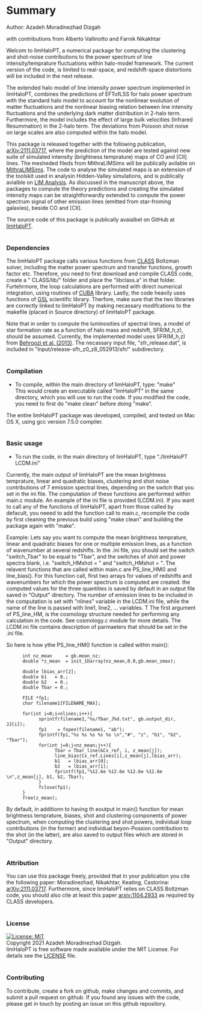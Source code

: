 # Summary

Author: Azadeh Moradinezhad Dizgah
<br>

with contributions from Alberto Vallinotto and Farnik Nikakhtar

Welcom to limHaloPT, a numerical package for computing the clustering and shot-noise contributions to the power spectrum of line intensity/temprature fluctuations within halo-model framework. The current version of the code, is limited to real-space, and redshift-space distortions will be included in the next release. 

The extended halo model of line intensity power spectrum implemented in limHaloPT, combines the predictions of EFTofLSS for halo power spectrum with the standard halo model to account for the nonlinear evolution of matter fluctuations and the nonlinear biasing relation between line intensity fluctuations and the underlying dark matter distribution in 2-halo term. Furthermore, the model includes the effect of large bulk velocities (Infrared Resummation) in the 2-halo term. The deviations from Poisson shot noise on large scales are also computed within the halo model.

This package is released together with the following publication, [arXiv:2111.03717](https://arxiv.org/abs/2111.03717), where the prediction of the model are tested against new suite of simulated intensity (brightness temprature) maps of CO and [CII] lines. The mesheded fileds from MithraLIMSims will be publically avilable on [MithraLIMSims](http://cyril.astro.berkeley.edu/MithraLIMSims). The code to analyse the simulated maps is an extension of the toolskit used in analysin Hidden-Valley simulations, and is publically avialble on [LIM Analysis](https://github.com/farnikn/MithraLIMSims). As discussed in the manuscript above, the packages to compute the theory predictions and creating the simulated intensity maps can be straightforwardly extended to compute the power spectrum signal of other emission lines (emitted from star-froming galaxies), beside CO and [CII]. 

The source code of this package is publically avaialbel on GitHub at [limHaloPT](https://github.com/amoradinejad/limHaloPT).
<br>
&nbsp;


### Dependencies
The limHaloPT package calls various functions from [CLASS](https://github.com/lesgourg/class_public) Boltzman solver, including the matter power spectrum and transfer functions, growth factor etc. Therefore, you need to first download and compile CLASS code, create a " CLASS/lib/" folder and place the "libclass.a" in that folder. Furtehrmore, the loop calculations are performed with direct numerical integration, using routines of [CUBA](http://www.feynarts.de/cuba/) library. Lastly, the code heavily uses functions of [GSL](https://www.gnu.org/software/gsl/doc/html/) scientific library. Therfore, make sure that the two libraries are correctly linked to limHaloPT by making necassary modifcations to the makefile (placed in Source directory) of limHaloPT package. 

Note that in order to compute the luminosities of spectral lines, a model of star formation rate as a function of halo mass and redshift, SFR(M_h,z), should be assumed. Currently, the implemented model uses SFR(M_h,z) from [Behroozi et al. (2013)](https://arxiv.org/abs/1207.6105). The necassary input file, "sfr_release.dat", is included in "Input/release-sfh_z0_z8_052913/sfr/" subdirectory. 
<br>
&nbsp;



### Compilation 
- To compile, within the main directory of limHaloPT, type: "make" <br>
This would create an executable called "limHaloPT" in the same directory, which you will use to run the code. If you modified the code, you need to first do "make clean" before doing "make". 

The entire limHaloPT package was developed, compiled, and tested on Mac OS X, using gcc version 7.5.0 compiler. <br>
&nbsp;

### Basic usage
- To run the code, in the main directory of limHaloPT, type  "./limHaloPT LCDM.ini"  

Currently, the main output of limHaloPT are the mean brightness temprature, linear and quadratic biases, clustering and shot noise contributions of 7 emission spectral lines, depending on the switch that you set in the ini file. The computation of these functions are performed within main.c module. An example of the ini file is provided (LCDM.ini). If you want to call any of the functions of limHaloPT, apart from those called by defacult, you neeed to add the function call to main.c, recompile the code by first cleaning the previous build using "make clean" and building the package again with "make". 

Example: Lets say you want to compute the mean brightness temprature, linear and quadratic biases for one or multiple emission lines, as a function of wavenumber at several redshifts. In the .ini file, you should set the switch "switch_Tbar" to be equal to "Tbar", and the switches of shot and power spectra blank, i.e. "switch_HMshot = " and "switch_HMshot = ". The relavent functions that are called within main.c are PS_line_HM() and line_bias(). For this function call, first two arrays for values of redshifts and wavenumbers for which the power spectrum is computed are created. the computed values for the three quantities is saved by default in an output file saved in "Output" directory. The number of emission lines to be included in the computation is set with "nlines" variable in the LCDM.ini file, while the name of the line is passed with line1, line2, ... variables. T The first argument of PS_line_HM, is the cosmology structure needed for performing any calculation in the code. See cosmology.c module for more details. The LCDM.ini file contains description of parmaeters that should be set in the .ini file.

So here is how ythe PS_line_HM() function is called within main():
```
      int nz_mean     = gb.mean_nz;
      double *z_mean  = init_1Darray(nz_mean,0.0,gb.mean_zmax);

      double lbias_arr[2];
      double b1   = 0.;
      double b2   = 0.;
      double Tbar = 0.;

      FILE *fp1;
      char filename1[FILENAME_MAX];

      for(int i=0;i<nlines;i++){
            sprintf(filename1,"%s/Tbar_J%d.txt", gb.output_dir, JJ[i]);
            fp1    = fopen(filename1, "ab");
            fprintf(fp1,"%s %s %s %s %s \n","#", "z", "b1", "b2", "Tbar");
            for(int j=0;j<nz_mean;j++){
                  Tbar = Tbar_line(&Cx_ref, i, z_mean[j]);
                  line_bias(Cx_ref.Lines[i],z_mean[j],lbias_arr);
                  b1   = lbias_arr[0];
                  b2   = lbias_arr[1];
                  fprintf(fp1,"%12.6e %12.6e %12.6e %12.6e \n",z_mean[j], b1, b2, Tbar); 
            }
            fclose(fp1);
      }
      free(z_mean);
```

By default, in additionn to having th eoutput in main() function for mean brightness temprature, biases, shot and clustering components of power spectrum, when computing the clustering and shot powers, individual loop contributions (in the former) and individual beyon-Possion contribution to the shot (in the latter), are also saved to output files which are stored in "Output" directory.
<br>
&nbsp;

### Attribution
You can use this package freely, provided that in your publication you cite the following paper: Moradinezhad, Nikakhtar, Keating, Castorina: [arXiv:2111.03717](https://arxiv.org/abs/2111.03717). Furthermore, since limHaloPT relies on CLASS Boltzman code, you should also cite at least this paper [arxiv:1104.2933](https://arxiv.org/abs/1104.2933) as required by CLASS developers. 
<br>
&nbsp;


### License
[![License: MIT](https://img.shields.io/badge/License-MIT-blue.svg)](https://opensource.org/licenses/MIT)  <br>
Copyright 2021 Azadeh Moradinezhad Dizgah.<br>
limHaloPT is free software made available under the MIT License. For details see the [LICENSE](https://github.com/amoradinejad/limHaloPT/blob/d40a4a75188ae70f56ed76236d1fd9ee1aae312d/LICENSE) file.
<br>
&nbsp;


### Contributing
To contribute, create a fork on github, make changes and commits, and submit a pull request on github. If you found any issues with the code, please get in touch by posting an issue on this github repository.
<br>
&nbsp;
